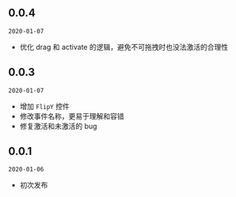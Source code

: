 ## 0.0.4

`2020-01-07`

- 优化 drag 和 activate 的逻辑，避免不可拖拽时也没法激活的合理性

## 0.0.3

`2020-01-07`

- 增加 `FlipY` 控件
- 修改事件名称，更易于理解和容错
- 修复激活和未激活的 bug

## 0.0.1

`2020-01-06`

- 初次发布
